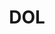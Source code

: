 ---
name: William Wiatrowski
department: Department of Labor
sub-department: Bureau of Labor Statistics^*
title: DOL
---